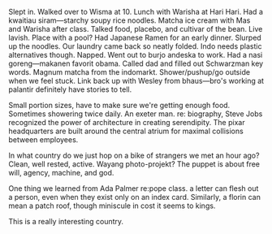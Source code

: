 Slept in. Walked over to Wisma at 10. Lunch with Warisha at Hari Hari. Had a kwaitiau siram—starchy soupy rice noodles. Matcha ice cream with Mas and Warisha after class. Talked food, placebo, and cultivar of the bean. Live lavish. Place with a pool? Had Japanese Ramen for an early dinner. Slurped up the noodles. Our laundry came back so neatly folded. Indo needs plastic alternatives though. Napped. Went out to burjo andeska to work. Had a nasi goreng—makanen favorit obama. Called dad and filled out Schwarzman key words. Magnum matcha from the indomarkt. Shower/pushup/go outside when we feel stuck. Link back up with Wesley from bhaus—bro's working at palantir definitely have stories to tell. 

Small portion sizes, have to make sure we're getting enough food. 
Sometimes showering twice daily.
An exeter man.
re: biography, Steve Jobs recognized the power of architecture in creating serendipity. The pixar headquarters are built around the central atrium for maximal collisions between employees.

In what country do we just hop on a bike of strangers we met an hour ago?
Clean, well rested, active.
Wayang photo-projekt?
The puppet is about free will, agency, machine, and god.

One thing we learned from Ada Palmer re:pope class. a letter can flesh out a person, even when they exist only on an index card. Similarly, a florin can mean a patch roof, though miniscule in cost it seems to kings.

This is a really interesting country.
